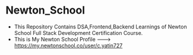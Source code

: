 # Newton_School
- This Repository Contains DSA,Frontend,Backend Learnings of Newton School Full Stack Development Certification Course.
- This is My Newton School Profile  ---> https://my.newtonschool.co/user/c.yatin727

